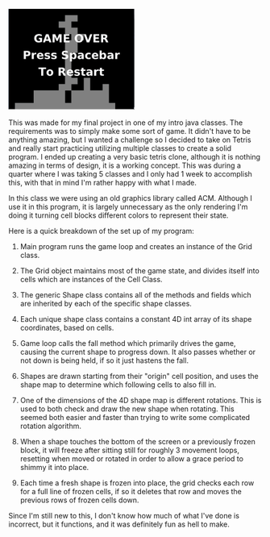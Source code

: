 ![alt text](https://raw.githubusercontent.com/JakeLandowski/JavaWork/master/219Final/TetrisCloneGif.gif "Logo Title Text 1")

This was made for my final project in one of my intro java classes. The requirements was to simply make some sort of game. It didn't have to be anything amazing, but I wanted a challenge so I decided to take on Tetris and really start practicing utilizing multiple classes to create a solid program. I ended up creating a very basic tetris clone, although it is nothing amazing in terms of design, it is a working concept. This was during a quarter where I was taking 5 classes and I only had 1 week to accomplish this, with that in mind I'm rather happy with what I made.

In this class we were using an old graphics library called ACM. Although I use it in this program, it is largely unnecessary as the only rendering I'm doing it turning cell blocks different colors to represent their state. 

Here is a quick breakdown of the set up of my program:

1. Main program runs the game loop and creates an instance of the Grid class.

2. The Grid object maintains most of the game state, and divides itself into cells which are instances of the Cell Class.

3. The generic Shape class contains all of the methods and fields which are inherited by each of the specific shape classes.

4. Each unique shape class contains a constant 4D int array of its shape coordinates, based on cells.

5. Game loop calls the fall method which primarily drives the game, causing the current shape to progress down. It also passes        whether or not down is being held, if so it just hastens the fall.

6. Shapes are drawn starting from their "origin" cell position, and uses the shape map to determine which following cells to also      fill in. 

7. One of the dimensions of the 4D shape map is different rotations. This is used to both check and draw the new shape when            rotating. This seemed both easier and faster than trying to write some complicated rotation algorithm. 

8. When a shape touches the bottom of the screen or a previously frozen block, it will freeze after sitting still for roughly 3        movement loops, resetting when moved or rotated in order to allow a grace period to shimmy it into place.

9. Each time a fresh shape is frozen into place, the grid checks each row for a full line of frozen cells, if so it deletes that      row and moves the previous rows of frozen cells down.


Since I'm still new to this, I don't know how much of what I've done is incorrect, but it functions, and it was definitely fun as hell to make.
